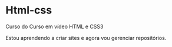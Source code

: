 # Html-css
 Curso do Curso em vídeo HTML e CSS3


Estou aprendendo a criar sites e agora vou gerenciar repositórios.

